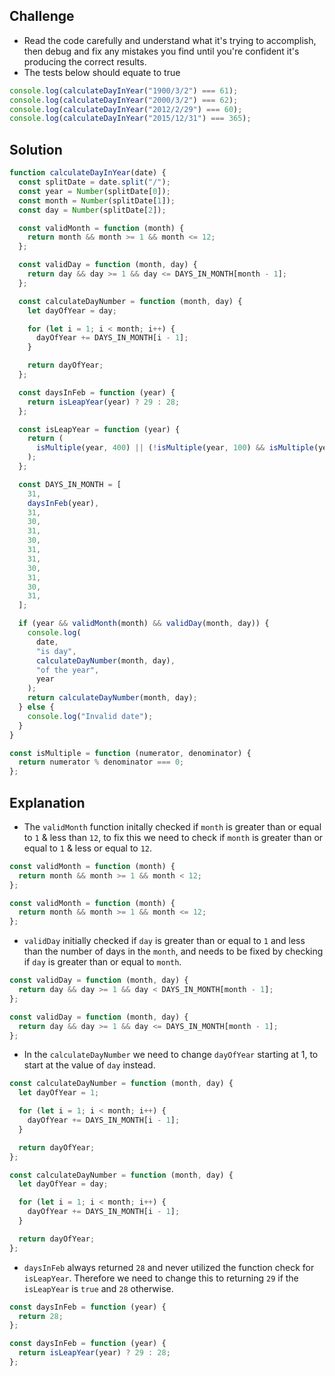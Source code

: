 ## Challenge

- Read the code carefully and understand what it's trying to accomplish, then debug and fix any mistakes you find until you're confident it's producing the correct results.
- The tests below should equate to true

```javascript
console.log(calculateDayInYear("1900/3/2") === 61);
console.log(calculateDayInYear("2000/3/2") === 62);
console.log(calculateDayInYear("2012/2/29") === 60);
console.log(calculateDayInYear("2015/12/31") === 365);
```

## Solution

```javascript
function calculateDayInYear(date) {
  const splitDate = date.split("/");
  const year = Number(splitDate[0]);
  const month = Number(splitDate[1]);
  const day = Number(splitDate[2]);

  const validMonth = function (month) {
    return month && month >= 1 && month <= 12;
  };

  const validDay = function (month, day) {
    return day && day >= 1 && day <= DAYS_IN_MONTH[month - 1];
  };

  const calculateDayNumber = function (month, day) {
    let dayOfYear = day;

    for (let i = 1; i < month; i++) {
      dayOfYear += DAYS_IN_MONTH[i - 1];
    }

    return dayOfYear;
  };

  const daysInFeb = function (year) {
    return isLeapYear(year) ? 29 : 28;
  };

  const isLeapYear = function (year) {
    return (
      isMultiple(year, 400) || (!isMultiple(year, 100) && isMultiple(year, 4))
    );
  };

  const DAYS_IN_MONTH = [
    31,
    daysInFeb(year),
    31,
    30,
    31,
    30,
    31,
    31,
    30,
    31,
    30,
    31,
  ];

  if (year && validMonth(month) && validDay(month, day)) {
    console.log(
      date,
      "is day",
      calculateDayNumber(month, day),
      "of the year",
      year
    );
    return calculateDayNumber(month, day);
  } else {
    console.log("Invalid date");
  }
}

const isMultiple = function (numerator, denominator) {
  return numerator % denominator === 0;
};
```

## Explanation

- The `validMonth` function initally checked if `month` is greater than or equal to `1` & less than `12`, to fix this we need to check if `month` is greater than or equal to `1` & less or equal to `12`.

```javascript
const validMonth = function (month) {
  return month && month >= 1 && month < 12;
};

const validMonth = function (month) {
  return month && month >= 1 && month <= 12;
};
```

- `validDay` initially checked if `day` is greater than or equal to `1` and less than the number of days in the `month`, and needs to be fixed by checking if `day` is greater than or equal to `month`.

```javascript
const validDay = function (month, day) {
  return day && day >= 1 && day < DAYS_IN_MONTH[month - 1];
};

const validDay = function (month, day) {
  return day && day >= 1 && day <= DAYS_IN_MONTH[month - 1];
};
```

- In the `calculateDayNumber` we need to change `dayOfYear` starting at 1, to start at the value of `day` instead.

```javascript
const calculateDayNumber = function (month, day) {
  let dayOfYear = 1;

  for (let i = 1; i < month; i++) {
    dayOfYear += DAYS_IN_MONTH[i - 1];
  }

  return dayOfYear;
};

const calculateDayNumber = function (month, day) {
  let dayOfYear = day;

  for (let i = 1; i < month; i++) {
    dayOfYear += DAYS_IN_MONTH[i - 1];
  }

  return dayOfYear;
};
```

- `daysInFeb` always returned `28` and never utilized the function check for `isLeapYear`. Therefore we need to change this to returning `29` if the `isLeapYear` is `true` and `28` otherwise.

```javascript
const daysInFeb = function (year) {
  return 28;
};

const daysInFeb = function (year) {
  return isLeapYear(year) ? 29 : 28;
};
```
